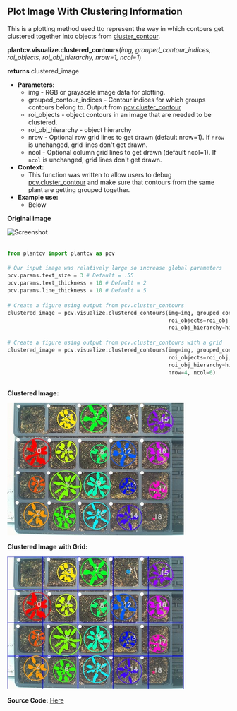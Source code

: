 ## Plot Image With Clustering Information 

This is a plotting method used tto represent the way in which contours get clustered together into objects from [cluster_contour](cluster_contour.md).

**plantcv.visualize.clustered_contours**(*img, grouped_contour_indices, roi_objects, roi_obj_hierarchy, nrow=1, ncol=1*)

**returns** clustered_image

- **Parameters:**
    - img - RGB or grayscale image data for plotting.
    - grouped_contour_indices - Contour indices for which groups contours belong to. Output from [pcv.cluster_contour](cluster_contour.md)
    - roi_objects - object contours in an image that are needed to be clustered.
    - roi_obj_hierarchy - object hierarchy
    - nrow - Optional row grid lines to get drawn (default nrow=1). If `nrow` is unchanged, grid lines don't get drawn. 
    - ncol - Optional column grid lines to get drawn (default ncol=1). If `ncol` is unchanged, grid lines don't get drawn. 
- **Context:**
    - This function was written to allow users to debug [pcv.cluster_contour](cluster_contour.md) and make sure that contours from the same 
    plant are getting grouped together. 
- **Example use:**
    - Below

**Original image**

![Screenshot](img/tutorial_images/visualize_clustered_contours/multi_arabidopsis.jpg)

```python

from plantcv import plantcv as pcv

# Our input image was relatively large so increase global parameters 
pcv.params.text_size = 3 # Default = .55
pcv.params.text_thickness = 10 # Default = 2
pcv.params.line_thickness = 10 # Default = 5

# Create a figure using output from pcv.cluster_contours 
clustered_image = pcv.visualize.clustered_contours(img=img, grouped_contour_indices=cnt_i, 
                                                   roi_objects=roi_obj,
                                                   roi_obj_hierarchy=hier)

# Create a figure using output from pcv.cluster_contours with a grid
clustered_image = pcv.visualize.clustered_contours(img=img, grouped_contour_indices=cnt_i, 
                                                   roi_objects=roi_obj,
                                                   roi_obj_hierarchy=hier,
                                                   nrow=4, ncol=6)
                                       
```

**Clustered Image:** 

![Screenshot](img/documentation_images/visualize_clustered_contours/contour_cluster_img.jpg)

**Clustered Image with Grid:** 

![Screenshot](img/documentation_images/visualize_clustered_contours/contour_cluster_img_grid.jpg)

**Source Code:** [Here](https://github.com/danforthcenter/plantcv/blob/master/plantcv/plantcv/visualize/clustered_contours.py)
